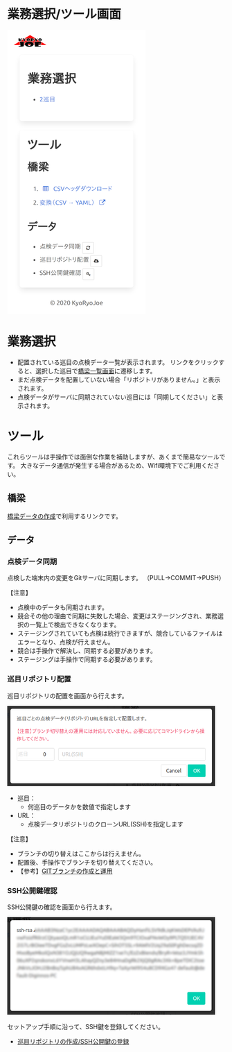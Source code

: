 業務選択/ツール画面
===============

![画面キャプチャ](capture_work_page.png)

業務選択
========

* 配置されている巡目の点検データ一覧が表示されます。
  リンクをクリックすると、選択した巡目で[橋梁一覧画面](list_page.md)に遷移します。
* まだ点検データを配置していない場合「リポジトリがありません。」と表示されます。
* 点検データがサーバに同期されていない巡目には「同期してください」と表示されます。


ツール
======

これらツールは手操作では面倒な作業を補助しますが、あくまで簡易なツールです。
大きなデータ通信が発生する場合があるため、Wifi環境下でご利用ください。


橋梁
----

[橋梁データの作成](../setup/make_bridge_data.md)で利用するリンクです。

データ
------

### 点検データ同期

点検した端末内の変更をGitサーバに同期します。
（PULL→COMMIT→PUSH）

【注意】
* 点検中のデータも同期されます。
* 競合その他の理由で同期に失敗した場合、変更はステージングされ、業務選択の一覧上で検出できなくなります。
* ステージングされていても点検は続行できますが、競合しているファイルはエラーとなり、点検が行えません。
* 競合は手操作で解決し、同期する必要があります。
* ステージングは手操作で同期する必要があります。


### 巡目リポジトリ配置

巡目リポジトリの配置を画面から行えます。

![配置](capture_work_clone.png)

* 巡目：
  * 何巡目のデータかを数値で指定します
* URL：
  * 点検データリポジトリのクローンURL(SSH)を指定します

【注意】
* ブランチの切り替えはここからは行えません。
* 配置後、手操作でブランチを切り替えてください。
* 【参考】[GITブランチの作成と運用](../tips/git_branch.md)

### SSH公開鍵確認

SSH公開鍵の確認を画面から行えます。

![公開鍵](capture_work_key.png)

セットアップ手順に沿って、SSH鍵を登録してください。
* [巡目リポジトリの作成/SSH公開鍵の登録](../setup/make_junme_repository.md#SSH公開鍵の登録)
